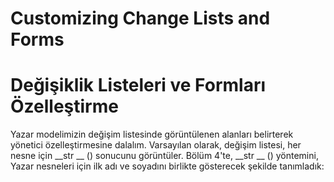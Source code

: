 # Customizing Change Lists and Forms
# Değişiklik Listeleri ve Formları Özelleştirme

Yazar modelimizin değişim listesinde görüntülenen alanları belirterek yönetici özelleştirmesine dalalım. Varsayılan olarak, değişim listesi, her nesne için __str __ () sonucunu görüntüler. Bölüm 4'te, __str __ () yöntemini, Yazar nesneleri için ilk adı ve soyadını birlikte gösterecek şekilde tanımladık:
